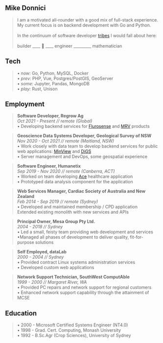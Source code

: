 ## Mike Donnici

> I am a motivated all-rounder with a good mix of full-stack experience.<br>
> My current focus is on backend development with Go and Python.<br>
> <br>
> In the continuum of software
> developer [tribes](https://josephg.com/blog/3-tribes/) I would fall about
> here:<br>
> <br>
> builder ____ :construction_worker: ____ engineer _________ mathematician

## Tech

> • _now:_ Go, Python, MySQL, Docker<br>
> • _prev:_ PHP, Vue, Postgres/PostGIS, GeoServer<br>
> • _some:_ Jupyter, Pandas, MongoDB<br>
> • _play:_ Rust, Unison

## Employment

> **Software Developer, Regrow Ag**<br>
> _Oct 2021 - Present // remote (Global)_<br>
> • Developing backend services
> for [Flurosense](https://www.regrow.ag/flurosense)
> and [MRV](https://www.regrow.ag/mrv) products

> **Geoscience Data Systems Developer, Geological Survey of NSW**<br>
> _Nov 2020 - Oct 2021 // remote (Maitland, NSW)_<br>
> • Work closely with data team to develop backend services
> for public web applications: [MinView](https://minview.geoscience.nsw.gov.au/)
> and [DiGS](https://search.geoscience.nsw.gov.au/)<br>
> • Server management and DevOps, some geospatial experience

> **Software Engineer, Humanetix**<br>
> _Sep 2019 - Nov 2020 // remote (Canberra, ACT)_<br>
> • Worked on team developing [Ace](https://www.humanetix.com.au/ace) healthcare
> application<br>
> • Prototyped data analysis component for the application

> **Web Services Manager, Cardiac Society of Australia and New Zealand**<br>
> _Feb 2014 - Sep 2019 // remote (Sydney)_<br>
> • Developed and maintained membership / CPD application<br>
> Extended existing monolith with new services and APIs

> **Principal Owner, Mesa Group Pty Ltd.**<br>
> _2004 - 2018 // Sydney_<br>
> • Led a small, feisty team providing web development and services<br>
> •Managed all phases of development to deliver quality, fit-for-purpose
> solutions

> **Self Employed, dataLab**<br>
> _2000 - 2004 // Sydney_<br>
> • Provided contract Linux systems administration services<br>
> • Developed custom web applications

> **Network Support Technician, SouthWest ComputAble**</br>
> _1999 - 2000 // Margaret River, WA_<br>
> • Provided PC repairs and network support for regional customers<br>
> • Enhanced network support capability through the attainment of MCSE

## Education

> • 2000 - Microsoft Certified Systems Engineer (NT4.0)<br>
> • 1998 - Grad. Cert. Computing, Monash University<br>
> • 1992 - B.Sc.Agr (Crop Sciences), University of Sydney

